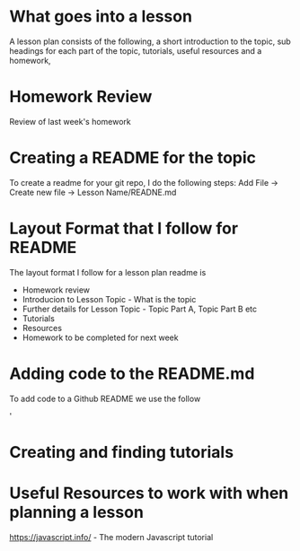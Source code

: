 # What goes into a lesson

A lesson plan consists of the following, a short introduction to the topic, sub headings for each part of the topic, tutorials, useful resources and a homework,

# Homework Review 

Review of last week's homework

# Creating a README for the topic

To create a readme for your git repo, I do the following steps: Add File -> Create new file -> Lesson Name/READNE.md

# Layout Format that I follow for README

The layout format I follow for a lesson plan readme is 
 
- Homework review
- Introducion to Lesson Topic - What is the topic
- Further details for Lesson Topic - Topic Part A, Topic Part B etc
- Tutorials
- Resources
- Homework to be completed for next week

# Adding code to the README.md

To add code to a Github README we use the follow

'

# Creating and finding tutorials

# Useful Resources to work with when planning a lesson

https://javascript.info/ - The modern Javascript tutorial
